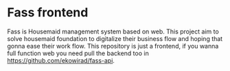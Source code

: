 # Fass frontend
Fass is Housemaid management system based on web. This project aim to solve housemaid foundation to digitalize their business flow and hoping that gonna ease their work flow.
This repository is just a frontend, if you wanna full function web you need pull the backend too in https://github.com/ekowirad/fass-api.

